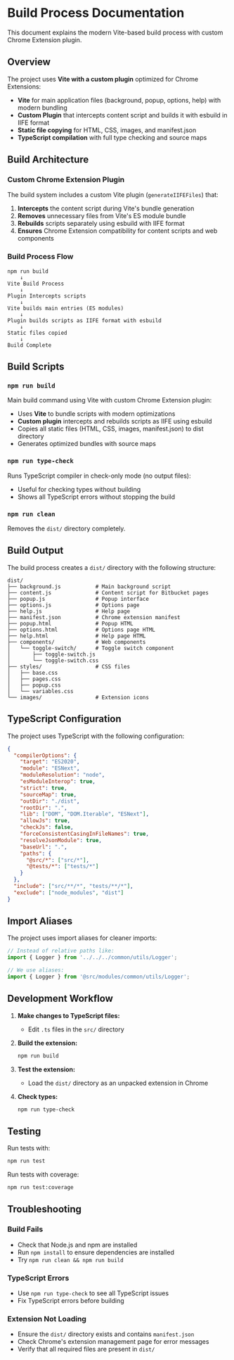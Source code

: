 # Build Process Documentation

This document explains the modern Vite-based build process with custom Chrome Extension plugin.

## Overview

The project uses **Vite with a custom plugin** optimized for Chrome Extensions:

- **Vite** for main application files (background, popup, options, help) with modern bundling
- **Custom Plugin** that intercepts content script and builds it with esbuild in IIFE format
- **Static file copying** for HTML, CSS, images, and manifest.json
- **TypeScript compilation** with full type checking and source maps

## Build Architecture

### Custom Chrome Extension Plugin

The build system includes a custom Vite plugin (`generateIIFEFiles`) that:

1. **Intercepts** the content script during Vite's bundle generation
2. **Removes** unnecessary files from Vite's ES module bundle
3. **Rebuilds** scripts separately using esbuild with IIFE format
4. **Ensures** Chrome Extension compatibility for content scripts and web components

### Build Process Flow

```
npm run build
    ↓
Vite Build Process
    ↓
Plugin Intercepts scripts
    ↓
Vite builds main entries (ES modules)
    ↓
Plugin builds scripts as IIFE format with esbuild
    ↓
Static files copied
    ↓
Build Complete
```

## Build Scripts

### `npm run build`

Main build command using Vite with custom Chrome Extension plugin:

- Uses **Vite** to bundle scripts with modern optimizations
- **Custom plugin** intercepts and rebuilds scripts as IIFE using esbuild
- Copies all static files (HTML, CSS, images, manifest.json) to dist directory
- Generates optimized bundles with source maps

### `npm run type-check`

Runs TypeScript compiler in check-only mode (no output files):

- Useful for checking types without building
- Shows all TypeScript errors without stopping the build

### `npm run clean`

Removes the `dist/` directory completely.

## Build Output

The build process creates a `dist/` directory with the following structure:

```
dist/
├── background.js           # Main background script
├── content.js              # Content script for Bitbucket pages
├── popup.js                # Popup interface
├── options.js              # Options page
├── help.js                 # Help page
├── manifest.json           # Chrome extension manifest
├── popup.html              # Popup HTML
├── options.html            # Options page HTML
├── help.html               # Help page HTML
├── components/             # Web components
│   └── toggle-switch/      # Toggle switch component
│       ├── toggle-switch.js
│       └── toggle-switch.css
├── styles/                 # CSS files
│   ├── base.css
│   ├── pages.css
│   ├── popup.css
│   └── variables.css
└── images/                 # Extension icons
```

## TypeScript Configuration

The project uses TypeScript with the following configuration:

```json
{
  "compilerOptions": {
    "target": "ES2020",
    "module": "ESNext",
    "moduleResolution": "node",
    "esModuleInterop": true,
    "strict": true,
    "sourceMap": true,
    "outDir": "./dist",
    "rootDir": ".",
    "lib": ["DOM", "DOM.Iterable", "ESNext"],
    "allowJs": true,
    "checkJs": false,
    "forceConsistentCasingInFileNames": true,
    "resolveJsonModule": true,
    "baseUrl": ".",
    "paths": {
      "@src/*": ["src/*"],
      "@tests/*": ["tests/*"]
    }
  },
  "include": ["src/**/*", "tests/**/*"],
  "exclude": ["node_modules", "dist"]
}
```

## Import Aliases

The project uses import aliases for cleaner imports:

```typescript
// Instead of relative paths like:
import { Logger } from '../../../common/utils/Logger';

// We use aliases:
import { Logger } from '@src/modules/common/utils/Logger';
```

## Development Workflow

1. **Make changes to TypeScript files:**
   - Edit `.ts` files in the `src/` directory

2. **Build the extension:**

   ```bash
   npm run build
   ```

3. **Test the extension:**
   - Load the `dist/` directory as an unpacked extension in Chrome

4. **Check types:**
   ```bash
   npm run type-check
   ```

## Testing

Run tests with:

```bash
npm run test
```

Run tests with coverage:

```bash
npm run test:coverage
```

## Troubleshooting

### Build Fails

- Check that Node.js and npm are installed
- Run `npm install` to ensure dependencies are installed
- Try `npm run clean && npm run build`

### TypeScript Errors

- Use `npm run type-check` to see all TypeScript issues
- Fix TypeScript errors before building

### Extension Not Loading

- Ensure the `dist/` directory exists and contains `manifest.json`
- Check Chrome's extension management page for error messages
- Verify that all required files are present in `dist/`
